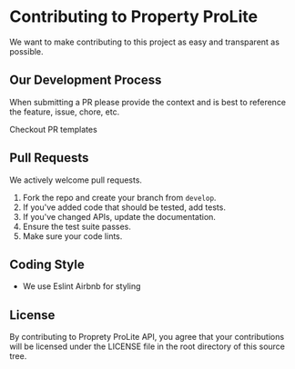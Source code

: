 # Contributing to Property ProLite

We want to make contributing to this project as easy and transparent as
possible.

## Our Development Process

When submitting a PR please provide the context and is best to reference the 
feature, issue, chore, etc.

Checkout PR templates

## Pull Requests
We actively welcome pull requests.

1. Fork the repo and create your branch from `develop`.
2. If you've added code that should be tested, add tests.
3. If you've changed APIs, update the documentation.
4. Ensure the test suite passes.
5. Make sure your code lints.

## Coding Style  
* We use Eslint Airbnb for styling

## License
By contributing to Proprety ProLite API, you agree that
your contributions will be licensed under the LICENSE file in the root directory
of this source tree.
